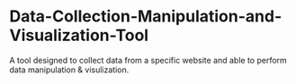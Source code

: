 # Data-Collection-Manipulation-and-Visualization-Tool
A tool designed to collect data from a specific website and able to perform data manipulation &amp; visulization.
